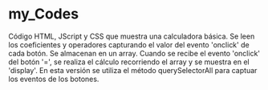 # my_Codes
Código HTML, JScript y CSS que muestra una calculadora básica.
Se leen los coeficientes y operadores capturando el valor del evento 'onclick' de cada botón.
Se almacenan en un array.
Cuando se recibe el evento 'onclick' del botón '=', se realiza el cálculo recorriendo el array
y se muestra en el 'display'.
En esta versión se utiliza el método querySelectorAll para captuar los eventos de los botones.
